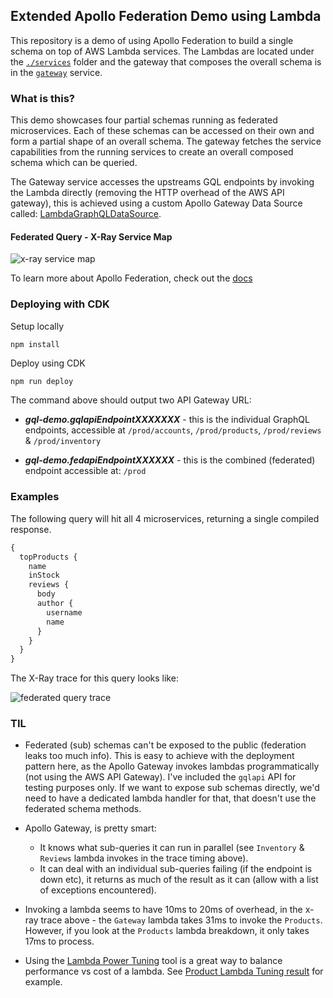 ## Extended Apollo Federation Demo using Lambda

This repository is a demo of using Apollo Federation to build a single schema on top of AWS Lambda services. The Lambdas are located under the [`./services`](./services/) folder and the gateway that composes the overall schema is in the [`gateway`](./services/gateway/index.js) service.

### What is this?

This demo showcases four partial schemas running as federated microservices. Each of these schemas can be accessed on their own and form a partial shape of an overall schema. The gateway fetches the service capabilities from the running services to create an overall composed schema which can be queried.

The Gateway service accesses the upstreams GQL endpoints by invoking the Lambda directly (removing the HTTP overhead of the AWS API gateway), this is achieved using a custom Apollo Gateway Data Source called: [LambdaGraphQLDataSource](./services/gateway/LambdaGraphQLDataSource.js).

#### Federated Query - X-Ray Service Map

![x-ray service map](https://monosnap.com/image/n3BDYYjoOzAutC4vRK3ys5isWGpFdW)

To learn more about Apollo Federation, check out the [docs](https://www.apollographql.com/docs/apollo-server/federation/introduction)

### Deploying with CDK

Setup locally

```sh
npm install
```

Deploy using CDK

```
npm run deploy
```

The command above should output two API Gateway URL:

- _**gql-demo.gqlapiEndpointXXXXXXX**_ - this is the individual GraphQL endpoints, accessible at `/prod/accounts`, `/prod/products`, `/prod/reviews` & `/prod/inventory`

- _**gql-demo.fedapiEndpointXXXXXX**_ - this is the combined (federated) endpoint accessible at: `/prod`

### Examples

The following query will hit all 4 microservices, returning a single compiled response.

```graphql
{
  topProducts {
    name
    inStock
    reviews {
      body
      author {
        username
        name
      }
    }
  }
}
```

The X-Ray trace for this query looks like:

![federated query trace](https://monosnap.com/image/8GYNap5OneEPctNJoImPLB1QWhqoKJ)

### TIL

- Federated (sub) schemas can't be exposed to the public (federation leaks too much info). This is easy to achieve with the deployment pattern here, as the Apollo Gateway invokes lambdas programmatically (not using the AWS API Gateway). I've included the `gqlapi` API for testing purposes only. If we want to expose sub schemas directly, we'd need to have a dedicated lambda handler for that, that doesn't use the federated schema methods.

- Apollo Gateway, is pretty smart:

  - It knows what sub-queries it can run in parallel (see `Inventory` & `Reviews` lambda invokes in the trace timing above).
  - It can deal with an individual sub-queries failing (if the endpoint is down etc), it returns as much of the result as it can (allow with a list of exceptions encountered).

- Invoking a lambda seems to have 10ms to 20ms of overhead, in the x-ray trace above - the `Gateway` lambda takes 31ms to invoke the `Products`. However, if you look at the `Products` lambda breakdown, it only takes 17ms to process.

- Using the [Lambda Power Tuning](https://github.com/alexcasalboni/aws-lambda-power-tuning) tool is a great way to balance performance vs cost of a lambda. See [Product Lambda Tuning result](https://lambda-power-tuning.show/#gAAAAQACAAQACMAL;A/kLRZbczEQRIbdEzdyaRIWTfEQ3lJJE;P4agNgRM7TYxYVE3Xna1N4qLGThnBXY4) for example.
